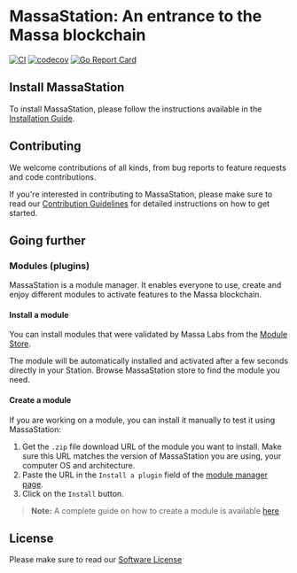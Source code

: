 # MassaStation: An entrance to the Massa blockchain

[![CI](https://github.com/massalabs/station/actions/workflows/api.yml/badge.svg?branch=main)](https://github.com/massalabs/station/actions/workflows/api.yml?query=branch%3Amain)
[![codecov](https://codecov.io/gh/massalabs/station/branch/main/graph/badge.svg?token=592LPZLC4M)](https://codecov.io/gh/massalabs/station)
[![Go Report Card](https://goreportcard.com/badge/github.com/massalabs/station)](https://goreportcard.com/report/github.com/massalabs/station)

## Install MassaStation

To install MassaStation, please follow the instructions available in the [Installation Guide](https://docs.massa.net/docs/massastation/install).

## Contributing

We welcome contributions of all kinds, from bug reports to feature requests and code contributions.

If you're interested in contributing to MassaStation, please make sure to read our [Contribution Guidelines](./CONTRIBUTING.md) for detailed instructions on how to get started.

## Going further

### Modules (plugins)

MassaStation is a module manager. It enables everyone to use, create and enjoy different modules to activate features to the Massa blockchain.

#### Install a module

You can install modules that were validated by Massa Labs from the [Module Store](https://station.massa/web/store).

The module will be automatically installed and activated after a few seconds directly in your Station. Browse MassaStation store to find the module you need.

#### Create a module

If you are working on a module, you can install it manually to test it using MassaStation:

1. Get the `.zip` file download URL of the module you want to install. Make sure this URL matches the version of MassaStation you are using, your computer OS and architecture.
2. Paste the URL in the `Install a plugin` field of the [module manager page](https://station.massa/web/store).
3. Click on the `Install` button.

> **Note:** A complete guide on how to create a module is available [here](https://docs.massa.net/docs/massaStation/guidelines)

## License
Please make sure to read our [Software License](./LICENSE.md)
